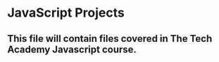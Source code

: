 # JavaScript Projects 

## This file will contain files covered in The Tech Academy Javascript course.